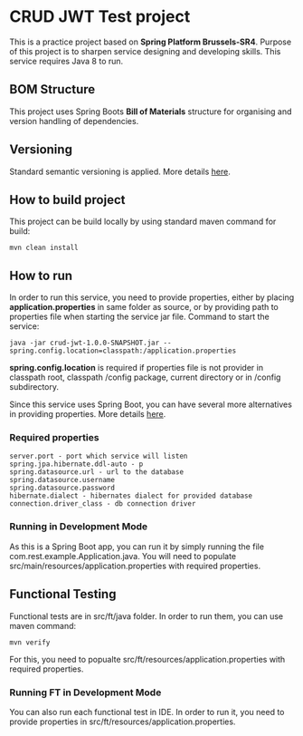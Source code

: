 # CRUD JWT Test project

This is a practice project based on **Spring Platform Brussels-SR4**. Purpose of this project is to sharpen service designing and developing skills. This service requires Java 8 to run.

## BOM Structure

This project uses Spring Boots **Bill of Materials** structure for organising and version handling of dependencies. 

## Versioning

Standard semantic versioning is applied. More details [here](http://semver.org/).

## How to build project

This project can be build locally by using standard maven command for build:

    mvn clean install

## How to run

In order to run this service, you need to provide properties, either by placing **application.properties** in same folder as source, or by providing path to properties file when starting the service jar file. Command to start the service:

    java -jar crud-jwt-1.0.0-SNAPSHOT.jar --spring.config.location=classpath:/application.properties

**spring.config.location** is required if properties file is not provider in classpath root, classpath /config package, current directory or in /config subdirectory.

Since this service uses Spring Boot, you can have several more alternatives in providing properties. More details [here](https://docs.spring.io/spring-boot/docs/current/reference/html/boot-features-external-config.html).

### Required properties

    server.port - port which service will listen
    spring.jpa.hibernate.ddl-auto - p
    spring.datasource.url - url to the database
    spring.datasource.username
    spring.datasource.password
    hibernate.dialect - hibernates dialect for provided database
    connection.driver_class - db connection driver

### Running in Development Mode
As this is a Spring Boot app, you can run it by simply running the file com.rest.example.Application.java. You will need to populate src/main/resources/application.properties with required properties.

## Functional Testing

Functional tests are in src/ft/java folder. In order to run them, you can use maven command: 
    
    mvn verify
    
For this, you need to popualte src/ft/resources/application.properties with required properties.
    
### Running FT in Development Mode
 
You can also run each functional test in IDE. In order to run it, you need to provide properties in src/ft/resources/application.properties.
